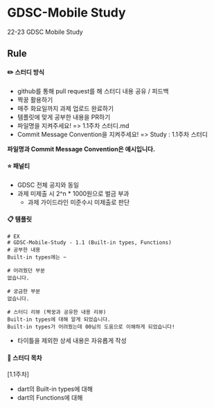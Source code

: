 # GDSC-Mobile Study

22-23 GDSC Mobile Study

## Rule
#### ✏️ 스터디 방식
- github를 통해 pull request를 해 스터디 내용 공유 / 피드백
- 짝꿍 활용하기
- 매주 화요일까지 과제 업로드 완료하기
- 템플릿에 맞게 공부한 내용을 PR하기
- 파일명을 지켜주세요! => 1.1주차 스터디.md
- Commit Message Convention을 지켜주세요! => Study : 1.1주차 스터디

__파일명과 Commit Message Convention은 예시입니다.__

#### ⭐️ 패널티
- GDSC 전체 공지와 동일
- 과제 미제출 시 2^n * 1000원으로 벌금 부과
   - 과제 가이드라인 미준수시 미제출로 판단

#### 📋 템플릿
```
# EX
# GDSC-Mobile-Study - 1.1 (Built-in types, Functions)
# 공부한 내용
Built-in types에는 ~

# 어려웠던 부분
없습니다.

# 궁금한 부분
없습니다.

# 스터디 리뷰 (짝꿍과 공유한 내용 리뷰)
Built-in types에 대해 알게 되었습니다.
Built-in types가 어려웠는데 00님의 도움으로 이해하게 되었습니다!
```
- 타이틀을 제외한 상세 내용은 자유롭게 작성

#### 📌 스터디 목차
[1.1주차]
- dart의 Built-in types에 대해
- dart의 Functions에 대해
